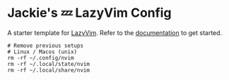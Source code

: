 # Jackie's 💤 LazyVim Config

A starter template for [LazyVim](https://github.com/LazyVim/LazyVim).
Refer to the [documentation](https://lazyvim.github.io/installation) to get started.

```
# Remove previous setups
# Linux / Macos (unix)
rm -rf ~/.config/nvim
rm -rf ~/.local/state/nvim
rm -rf ~/.local/share/nvim
```

